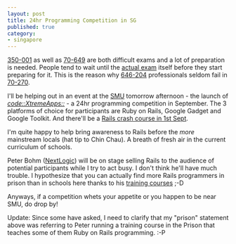 ```yaml
---
layout: post
title: 24hr Programming Competition in SG
published: true
category:
- singapore
---
```

[350-001](http://www.actual-exams.com/350-001-practice-exam.htm) as well as [70-649](http://www.actual-exam%0D%0As.com/70-649-practice-exam.htm) are both difficult exams and a lot of preparation is needed. People tend to wait until the [actual exam](http://www.actual-exams.com) itself before they start preparing for it. This  is the reason why [646-204](http://www.actual-exams.com/646-204-practice-exam.htm) professionals seldom fail in [70-270](http://www.actual-exams.com/70-270-practice-exam.htm).

I'll be helping out in an event at the [SMU](http://www.smu.edu.sg/) tomorrow afternoon - the launch of [_code::XtremeApps::_](http://www.itsc.org.sg/prevEvent.do?eventKey=6) - a 24hr programming competition in September. The 3 platforms of choice for participants are Ruby on Rails, Google Gadget and Google Toolkit. And there'll be a [Rails crash course in 1st Sept](http://www.itsc.org.sg/prevEvent.do?eventKey=7).

I'm quite happy to help bring awareness to Rails before the _more_ mainstream locals (hat tip to Chin Chau). A breath of fresh air in the current curriculum of schools.

Peter Bohm ([NextLogic](http://www.nextlogic.org/)) will be on stage selling Rails to the audience of potential participants while I try to act busy. I don't think he'll have much trouble. I hypothesize that you can actually find more Rails programmers in prison than in schools here thanks to his [training courses](http://blog.nextlogic.net/articles/2007/07/27/corporate-trainings) ;-D

Anyways, if a competition whets your appetite or you happen to be near SMU, do drop by!

Update: Since some have asked, I need to clarify that my "prison" statement above was referring to Peter running a training course in the Prison that teaches some of them Ruby on Rails programming. :-P

